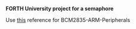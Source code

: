 **FORTH University project for a semaphore**

Use [this](https://www.raspberrypi.org/app/uploads/2012/02/BCM2835-ARM-Peripherals.pdf) reference for BCM2835-ARM-Peripherals